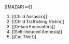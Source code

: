 [[MAZARI 💤]]
1. [[Child Assassin]]
2. [[Child Trafficking Victim]]
3. [[Dream Encounters]]
4. [[Self-Induced Amnesia]]
5. [[Cat Thief]]